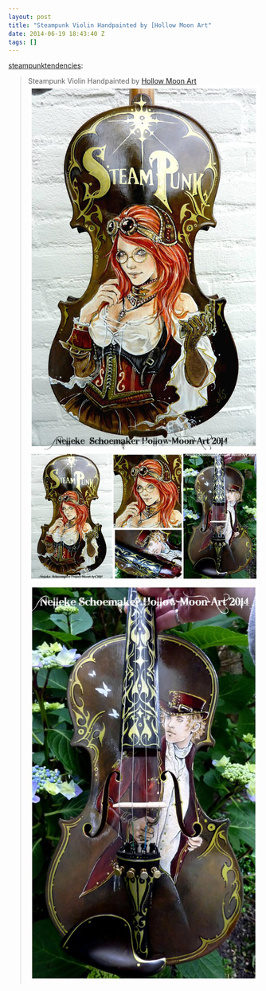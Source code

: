 ```yaml
---
layout: post
title: "Steampunk Violin Handpainted by [Hollow Moon Art"
date: 2014-06-19 18:43:40 Z
tags: []
---
```

[steampunktendencies](http://www.steampunktendencies.com/post/89279515529/steampunk-violin-handpainted-by-hollow-moon-art):

> Steampunk Violin Handpainted by [Hollow Moon Art](http://hollow-moon-art.daportfolio.com/ "Steampunk Tendencies On Facebook")
![](/media/2014/06/89281109139_0.jpg)
![](/media/2014/06/89281109139_1.jpg)
![](/media/2014/06/89281109139_2.jpg)
